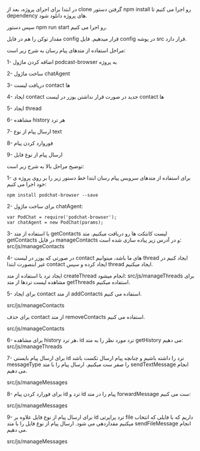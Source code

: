
در ابتدا برای اجرای پروژه، بعد از clone گرفتن دستور npm install رو اجرا می کنیم تا dependency های پروژه دانلود شود.

سپس دستور npm run start رو اجرا می کنیم.

مقدار توکن را هم در فایل config قرار میدهیم. فایل config در پوشه src قرار دارد. 

مراحل استفاده از متدهای پیام رسان به شرح زیر است:

1-  اضافه کردن ماژول podcast-browser به پروژه

2-  ساخت ماژول chatAgent

3-  دریافت لیست contact ها

4-  ایجاد contact جدید در صورت قرار نداشتن یوزر در لیست contact ها

5-  ایجاد thread

6-  مشاهده history هر ترد

7-  ارسال پیام از نوع  text 

8-  فوروارد کردن پیام

9-  ارسال پیام از نوع فایل



توضیح مراحل بالا به شرح زیر است:


1- برای استفاده از متدهای سرویس پیام رسان ابتدا خط دستور زیر را بر روی پروژه ی خود اجرا می کنیم:

```
npm install podchat-browser --save
```

2- برای ساخت ماژول chatAgent:
```
var PodChat = require('podchat-browser');
var chatAgent = new PodChat(params);
```

3- با استفاده از متد getContacts لیست کانتکت ها رو دریافت میکنیم. متد getContacts در فایل manageContacts و در آدرس زیر پیاده سازی شده است:
src/js/manageContacts

4- در صورتی که یوزر در لیست contact های ما باشد، میتوانیم thread ایجاد کنیم در غیر اینصورت ابتدا contact ایجاد کرده و سپس thread ایجاد میکنیم.


 ایجاد ترد با استفاده از متد createThread انجام میشود:
 src/js/manageThreads
 برای مشاهده لیست تردها از متد getThreads استفاده میکنیم.


5- برای ایجاد contact از متد addContacts استفاده می کنیم.

 src/js/manageContacts

برای حذف contact از متد removeContacts استفاده می کنیم.


  src/js/manageContacts
              

6- برای مشاهده history هر ترد، id ترد مورد نظر را به متد getHistory می دهیم:
 src/js/manageThreads


            
7- برای ارسال پیام بایستی id  ترد را داشته باشیم و چنانچه پیام ارسال تکست باشد messageType  را صفر ست میکنیم.
 ارسال پیام را با متد sendTextMessage انجام می دهیم. 

src/js/manageMessages


            

8- برای فورارد کردن پیام id ترد و id پیام را در متد forwardMessage ست می کنیم:

src/js/manageMessages

            
9- برای ارسال پیام از نوع فایل علاوه بر id  ترد پراپرتی file  داریم که با فایلی که انتخاب میکنیم مقداردهی می شود.
ارسال پیام از نوع فایل را با متد sendFileMessage انجام می دهیم.




src/js/manageMessages
          




